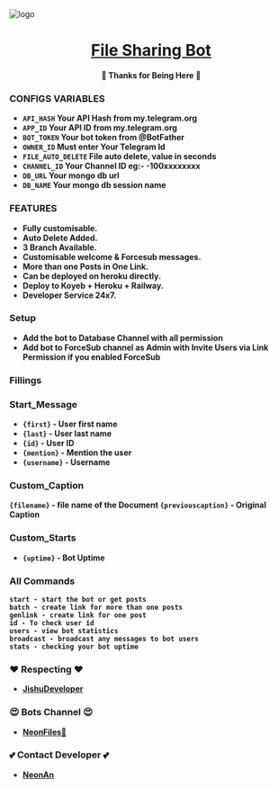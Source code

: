 <img src="https://graph.org/file/cd2b471f3474d69740df5.jpg" alt="logo" target="/blank">

<h1 align="center">
 <b><a href="https://t.me/Madflix_Bots" target="/blank"> File Sharing Bot </a></>
</h1>

<p align="center">🩵 Thanks for Being Here 🩵</p>


### CONFIGS VARIABLES

* `API_HASH` Your API Hash from my.telegram.org
* `APP_ID` Your API ID from my.telegram.org
* `BOT_TOKEN` Your bot token from @BotFather
* `OWNER_ID` Must enter Your Telegram Id
* `FILE_AUTO_DELETE` File auto delete, value in seconds
* `CHANNEL_ID` Your Channel ID eg:- -100xxxxxxxx
* `DB_URL` Your mongo db url
* `DB_NAME` Your mongo db session name

### FEATURES
- Fully customisable.
- Auto Delete Added.
- 3 Branch Available.
- Customisable welcome & Forcesub messages.
- More than one Posts in One Link.
- Can be deployed on heroku directly.
- Deploy to Koyeb + Heroku + Railway.
- Developer Service 24x7.


### Setup

- Add the bot to Database Channel with all permission
- Add bot to ForceSub channel as Admin with Invite Users via Link Permission if you enabled ForceSub


### Fillings
### Start_Message

* `{first}` - User first name
* `{last}` - User last name
* `{id}` - User ID
* `{mention}` - Mention the user
* `{username}` - Username

### Custom_Caption

 `{filename}` - file name of the Document
 `{previouscaption}` - Original Caption

### Custom_Starts

* `{uptime}` - Bot Uptime


### All Commands

```
start - start the bot or get posts
batch - create link for more than one posts
genlink - create link for one post
id - To check user id
users - view bot statistics
broadcast - broadcast any messages to bot users
stats - checking your bot uptime
```



### ❤️ Respecting ❤️
- [JishuDeveloper](https://github.com/JishuDeveloper)

### 😍 Bots Channel 😍
- [ NeonFiles🌷 ](https://t.me/neonfiles)

### 💕 Contact Developer 💕
- [ NeonAn ](https://t.me/Onionxbot)

